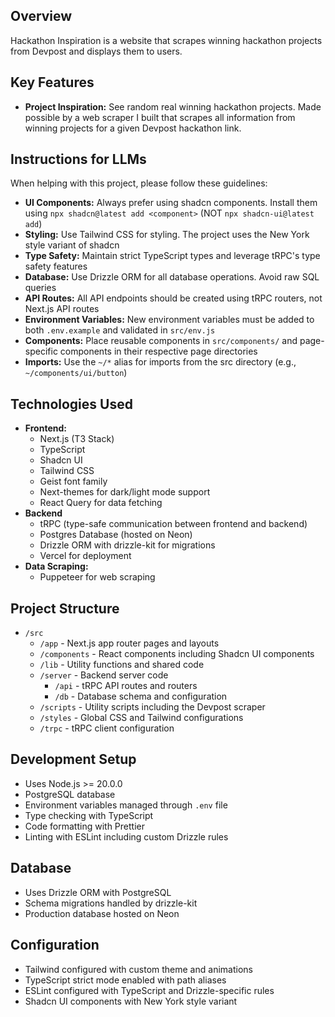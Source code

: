 ## Overview

Hackathon Inspiration is a website that scrapes winning hackathon projects from Devpost and displays them to users.

## Key Features

- **Project Inspiration:** See random real winning hackathon projects. Made possible by a web scraper I built that scrapes all information from winning projects for a given Devpost hackathon link.

## Instructions for LLMs

When helping with this project, please follow these guidelines:

- **UI Components:** Always prefer using shadcn components. Install them using `npx shadcn@latest add <component>` (NOT `npx shadcn-ui@latest add`)
- **Styling:** Use Tailwind CSS for styling. The project uses the New York style variant of shadcn
- **Type Safety:** Maintain strict TypeScript types and leverage tRPC's type safety features
- **Database:** Use Drizzle ORM for all database operations. Avoid raw SQL queries
- **API Routes:** All API endpoints should be created using tRPC routers, not Next.js API routes
- **Environment Variables:** New environment variables must be added to both `.env.example` and validated in `src/env.js`
- **Components:** Place reusable components in `src/components/` and page-specific components in their respective page directories
- **Imports:** Use the `~/*` alias for imports from the src directory (e.g., `~/components/ui/button`)

## Technologies Used

- **Frontend:**
  - Next.js (T3 Stack)
  - TypeScript
  - Shadcn UI
  - Tailwind CSS
  - Geist font family
  - Next-themes for dark/light mode support
  - React Query for data fetching
- **Backend**
  - tRPC (type-safe communication between frontend and backend)
  - Postgres Database (hosted on Neon)
  - Drizzle ORM with drizzle-kit for migrations
  - Vercel for deployment
- **Data Scraping:**
  - Puppeteer for web scraping

## Project Structure

- `/src`
  - `/app` - Next.js app router pages and layouts
  - `/components` - React components including Shadcn UI components
  - `/lib` - Utility functions and shared code
  - `/server` - Backend server code
    - `/api` - tRPC API routes and routers
    - `/db` - Database schema and configuration
  - `/scripts` - Utility scripts including the Devpost scraper
  - `/styles` - Global CSS and Tailwind configurations
  - `/trpc` - tRPC client configuration

## Development Setup

- Uses Node.js >= 20.0.0
- PostgreSQL database
- Environment variables managed through `.env` file
- Type checking with TypeScript
- Code formatting with Prettier
- Linting with ESLint including custom Drizzle rules

## Database

- Uses Drizzle ORM with PostgreSQL
- Schema migrations handled by drizzle-kit
- Production database hosted on Neon

## Configuration

- Tailwind configured with custom theme and animations
- TypeScript strict mode enabled with path aliases
- ESLint configured with TypeScript and Drizzle-specific rules
- Shadcn UI components with New York style variant

